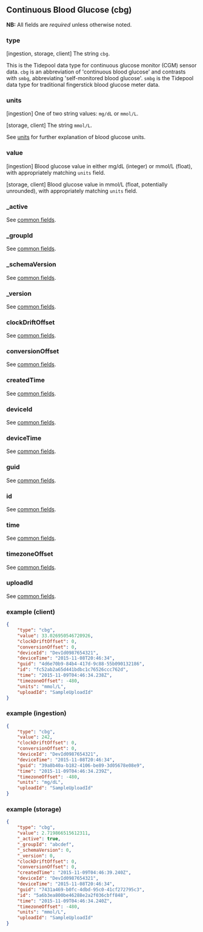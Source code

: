 ## Continuous Blood Glucose (cbg)

**NB:** All fields are *required* unless otherwise noted.

### type

[ingestion, storage, client] The string `cbg`.

This is the Tidepool data type for continuous glucose monitor (CGM) sensor data. `cbg` is an abbreviation of 'continuous blood glucose' and contrasts with `smbg`, abbreviating 'self-monitored blood glucose'. `smbg` is the Tidepool data type for traditional fingerstick blood glucose meter data.

<!-- end type -->

### units

[ingestion] One of two string values: `mg/dL` or `mmol/L`.

[storage, client] The string `mmol/L`.

See [units](../units.md) for further explanation of blood glucose units.

<!-- end units -->

### value

[ingestion] Blood glucose value in either mg/dL (integer) or mmol/L (float), with appropriately matching `units` field.

[storage, client] Blood glucose value in mmol/L (float, potentially unrounded), with appropriately matching `units` field.

<!-- end value -->

### _active

See [common fields](../common.md).

### _groupId

See [common fields](../common.md).

### _schemaVersion

See [common fields](../common.md).

### _version

See [common fields](../common.md).

### clockDriftOffset

See [common fields](../common.md).

### conversionOffset

See [common fields](../common.md).

### createdTime

See [common fields](../common.md).

### deviceId

See [common fields](../common.md).

### deviceTime

See [common fields](../common.md).

### guid

See [common fields](../common.md).

### id

See [common fields](../common.md).

### time

See [common fields](../common.md).

### timezoneOffset

See [common fields](../common.md).

### uploadId

See [common fields](../common.md).

### example (client)

```json
{
	"type": "cbg",
	"value": 33.026950546720926,
	"clockDriftOffset": 0,
	"conversionOffset": 0,
	"deviceId": "DevId0987654321",
	"deviceTime": "2015-11-08T20:46:34",
	"guid": "4d6e70b9-84b4-417d-9c88-55b090132186",
	"id": "fc52ab2a65d441bdbc1c76526ccc762d",
	"time": "2015-11-09T04:46:34.238Z",
	"timezoneOffset": -480,
	"units": "mmol/L",
	"uploadId": "SampleUploadId"
}
```

### example (ingestion)

```json
{
	"type": "cbg",
	"value": 242,
	"clockDriftOffset": 0,
	"conversionOffset": 0,
	"deviceId": "DevId0987654321",
	"deviceTime": "2015-11-08T20:46:34",
	"guid": "39a8b40a-b182-4106-be89-3d05678e08e9",
	"time": "2015-11-09T04:46:34.239Z",
	"timezoneOffset": -480,
	"units": "mg/dL",
	"uploadId": "SampleUploadId"
}
```

### example (storage)

```json
{
	"type": "cbg",
	"value": 2.719866515612311,
	"_active": true,
	"_groupId": "abcdef",
	"_schemaVersion": 0,
	"_version": 0,
	"clockDriftOffset": 0,
	"conversionOffset": 0,
	"createdTime": "2015-11-09T04:46:39.240Z",
	"deviceId": "DevId0987654321",
	"deviceTime": "2015-11-08T20:46:34",
	"guid": "7431a469-b0fc-4dbd-95c0-41cf272795c3",
	"id": "5a6b3ea800be46288e2a2f036cbff848",
	"time": "2015-11-09T04:46:34.240Z",
	"timezoneOffset": -480,
	"units": "mmol/L",
	"uploadId": "SampleUploadId"
}
```
